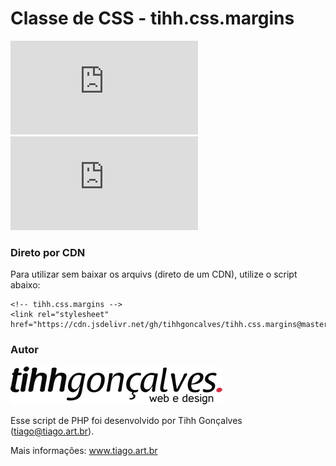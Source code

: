 # Classe de CSS - tihh.css.margins



[![Versão](http://app.tiago.art.br/flags/version.php?path=tihhgoncalves/tihh.css.margins)](#)
[![Size](http://app.tiago.art.br/flags/size.php?path=tihhgoncalves/tihh.css.margins)](#)

### Direto por CDN

Para utilizar sem baixar os arquivs (direto de um CDN), utilize o script abaixo:


    <!-- tihh.css.margins -->
    <link rel="stylesheet" href="https://cdn.jsdelivr.net/gh/tihhgoncalves/tihh.css.margins@master/dist/margins.css">




### Autor
![logo](https://raw.githubusercontent.com/tihhgoncalves/tihh.php.obj.db.mysql/master/logo.png)


Esse script de PHP foi desenvolvido por Tihh Gonçalves (tiago@tiago.art.br). 

Mais informações: www.tiago.art.br
